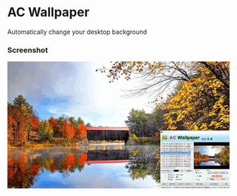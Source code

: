 # AC Wallpaper
Automatically change your desktop background

### Screenshot
<img alt="Demo" src="https://github.com/tindl88/vb6-auto-change-wallpaper/blob/master/ac_wallpaper.gif">
